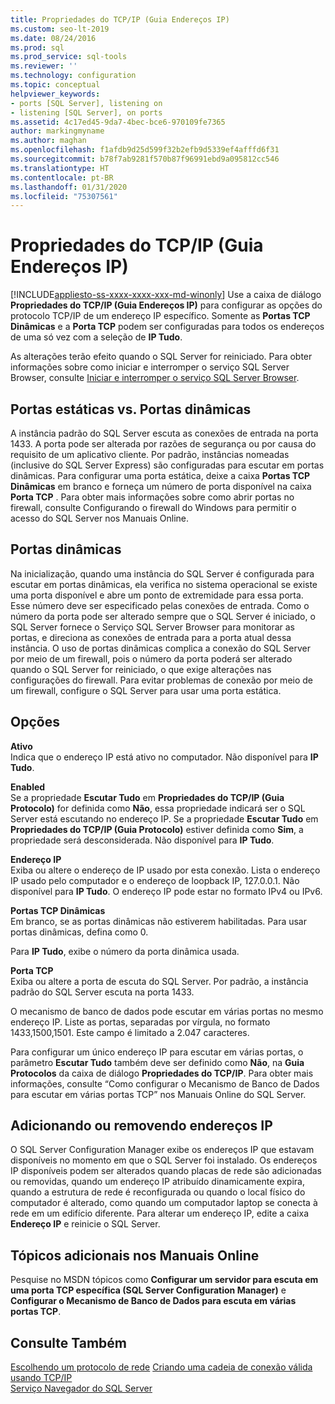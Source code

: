 ```yaml
---
title: Propriedades do TCP/IP (Guia Endereços IP)
ms.custom: seo-lt-2019
ms.date: 08/24/2016
ms.prod: sql
ms.prod_service: sql-tools
ms.reviewer: ''
ms.technology: configuration
ms.topic: conceptual
helpviewer_keywords:
- ports [SQL Server], listening on
- listening [SQL Server], on ports
ms.assetid: 4c17ed45-9da7-4bec-bce6-970109fe7365
author: markingmyname
ms.author: maghan
ms.openlocfilehash: f1afdb9d25d599f32b2efb9d5339ef4afffd6f31
ms.sourcegitcommit: b78f7ab9281f570b87f96991ebd9a095812cc546
ms.translationtype: HT
ms.contentlocale: pt-BR
ms.lasthandoff: 01/31/2020
ms.locfileid: "75307561"
---
```

# <a name="tcpip-properties-ip-addresses-tab"></a>Propriedades do TCP/IP (Guia Endereços IP)
[!INCLUDE[appliesto-ss-xxxx-xxxx-xxx-md-winonly](../../includes/appliesto-ss-xxxx-xxxx-xxx-md-winonly.md)]
  Use a caixa de diálogo **Propriedades do TCP/IP (Guia Endereços IP)** para configurar as opções do protocolo TCP/IP de um endereço IP específico. Somente as **Portas TCP Dinâmicas** e a **Porta TCP** podem ser configuradas para todos os endereços de uma só vez com a seleção de **IP Tudo**.  
  
 As alterações terão efeito quando o SQL Server for reiniciado. Para obter informações sobre como iniciar e interromper o serviço SQL Server Browser, consulte [Iniciar e interromper o serviço SQL Server Browser](../../database-engine/configure-windows/start-stop-pause-resume-restart-sql-server-services.md).  
  
## <a name="static-vs-dynamic-ports"></a>Portas estáticas vs. Portas dinâmicas  
 A instância padrão do SQL Server escuta as conexões de entrada na porta 1433. A porta pode ser alterada por razões de segurança ou por causa do requisito de um aplicativo cliente. Por padrão, instâncias nomeadas (inclusive do SQL Server Express) são configuradas para escutar em portas dinâmicas. Para configurar uma porta estática, deixe a caixa **Portas TCP Dinâmicas** em branco e forneça um número de porta disponível na caixa **Porta TCP** . Para obter mais informações sobre como abrir portas no firewall, consulte Configurando o firewall do Windows para permitir o acesso do SQL Server nos Manuais Online.  
  
## <a name="dynamic-ports"></a>Portas dinâmicas  
 Na inicialização, quando uma instância do SQL Server é configurada para escutar em portas dinâmicas, ela verifica no sistema operacional se existe uma porta disponível e abre um ponto de extremidade para essa porta. Esse número deve ser especificado pelas conexões de entrada. Como o número da porta pode ser alterado sempre que o SQL Server é iniciado, o SQL Server fornece o Serviço SQL Server Browser para monitorar as portas, e direciona as conexões de entrada para a porta atual dessa instância. O uso de portas dinâmicas complica a conexão do SQL Server por meio de um firewall, pois o número da porta poderá ser alterado quando o SQL Server for reiniciado, o que exige alterações nas configurações do firewall. Para evitar problemas de conexão por meio de um firewall, configure o SQL Server para usar uma porta estática.  
  
## <a name="options"></a>Opções  
 **Ativo**  
 Indica que o endereço IP está ativo no computador. Não disponível para **IP Tudo**.  
  
 **Enabled**  
 Se a propriedade **Escutar Tudo** em **Propriedades do TCP/IP (Guia Protocolo)** for definida como **Não**, essa propriedade indicará ser o SQL Server está escutando no endereço IP. Se a propriedade **Escutar Tudo** em **Propriedades do TCP/IP (Guia Protocolo)** estiver definida como **Sim**, a propriedade será desconsiderada. Não disponível para **IP Tudo**.  
  
 **Endereço IP**  
 Exiba ou altere o endereço de IP usado por esta conexão. Lista o endereço IP usado pelo computador e o endereço de loopback IP, 127.0.0.1. Não disponível para **IP Tudo**. O endereço IP pode estar no formato IPv4 ou IPv6.  
  
 **Portas TCP Dinâmicas**  
 Em branco, se as portas dinâmicas não estiverem habilitadas. Para usar portas dinâmicas, defina como 0.  
  
 Para **IP Tudo**, exibe o número da porta dinâmica usada.  
  
 **Porta TCP**  
 Exiba ou altere a porta de escuta do SQL Server. Por padrão, a instância padrão do SQL Server escuta na porta 1433.  
  
 O mecanismo de banco de dados pode escutar em várias portas no mesmo endereço IP. Liste as portas, separadas por vírgula, no formato 1433,1500,1501. Este campo é limitado a 2.047 caracteres.  
  
 Para configurar um único endereço IP para escutar em várias portas, o parâmetro **Escutar Tudo** também deve ser definido como **Não**, na **Guia Protocolos** da caixa de diálogo **Propriedades do TCP/IP**. Para obter mais informações, consulte “Como configurar o Mecanismo de Banco de Dados para escutar em várias portas TCP” nos Manuais Online do SQL Server.  
  
## <a name="adding-or-removing-ip-addresses"></a>Adicionando ou removendo endereços IP  
 O SQL Server Configuration Manager exibe os endereços IP que estavam disponíveis no momento em que o SQL Server foi instalado. Os endereços IP disponíveis podem ser alterados quando placas de rede são adicionadas ou removidas, quando um endereço IP atribuído dinamicamente expira, quando a estrutura de rede é reconfigurada ou quando o local físico do computador é alterado, como quando um computador laptop se conecta à rede em um edifício diferente. Para alterar um endereço IP, edite a caixa **Endereço IP** e reinicie o SQL Server.  
  
## <a name="additional-topics-in-books-online"></a>Tópicos adicionais nos Manuais Online  
 Pesquise no MSDN tópicos como **Configurar um servidor para escuta em uma porta TCP específica (SQL Server Configuration Manager)** e **Configurar o Mecanismo de Banco de Dados para escuta em várias portas TCP**.  
  
## <a name="see-also"></a>Consulte Também  
 [Escolhendo um protocolo de rede](https://msdn.microsoft.com/library/ms187892(v=sql.120).aspx)   
 [Criando uma cadeia de conexão válida usando TCP/IP](creating-a-valid-connection-string-using-tcp-ip.md)   
 [Serviço Navegador do SQL Server](sql-server-browser-service.md)  
  
  
